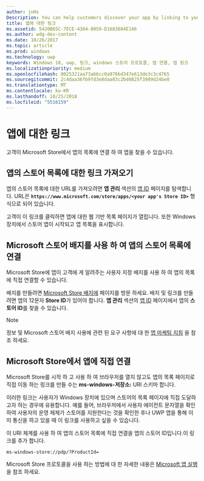 ```yaml
---
author: jnHs
Description: You can help customers discover your app by linking to your app's listing in the Microsoft Store.
title: 앱에 대한 링크
ms.assetid: 5420B65C-7ECE-4364-8959-D1683684E146
ms.author: wdg-dev-content
ms.date: 10/26/2017
ms.topic: article
ms.prod: windows
ms.technology: uwp
keywords: Windows 10, uwp, 링크, windows 스토어 프로토콜, 앱 연결, 앱 링크
ms.localizationpriority: medium
ms.openlocfilehash: 0025321aa73a66cc0a976bd347e613de3c3c4765
ms.sourcegitcommit: 2c4daa36fb9fd3e8daa83c2bd0825f3989d24be8
ms.translationtype: MT
ms.contentlocale: ko-KR
ms.lasthandoff: 10/25/2018
ms.locfileid: "5516159"
---
```

# <a name="link-to-your-app"></a>앱에 대한 링크


고객이 Microsoft Store에서 앱의 목록에 연결 하 여 앱을 찾을 수 있습니다.

## <a name="getting-the-link-to-your-apps-store-listing"></a>앱의 스토어 목록에 대한 링크 가져오기

앱의 스토어 목록에 대한 URL를 가져오려면 **앱 관리** 섹션의 [앱 ID](view-app-identity-details.md) 페이지를 탐색합니다. URL은 **`https://www.microsoft.com/store/apps/<your app's Store ID>`** 형식으로 되어 있습니다.

고객이 이 링크를 클릭하면 앱에 대한 웹 기반 목록 페이지가 열립니다. 또한 Windows 장치에서 스토어 앱이 시작되고 앱 목록을 표시합니다.


## <a name="linking-to-your-apps-store-listing-with-the-microsoft-store-badge"></a>Microsoft 스토어 배지를 사용 하 여 앱의 스토어 목록에 연결

Microsoft Store에 앱이 고객에 게 알려주는 사용자 지정 배지를 사용 하 여 앱의 목록에 직접 연결할 수 있습니다.

배지를 만들려면 [Microsoft Store 배지에](http://go.microsoft.com/fwlink/p/?LinkID=534236) 페이지를 방문 하세요. 배지 및 링크를 만들려면 앱의 12문자 **Store ID**가 있어야 합니다. **앱 관리** 섹션의 [앱 ID](view-app-identity-details.md) 페이지에서 앱의 **스토어 ID**를 찾을 수 있습니다.

> [!NOTE]
> 정보 및 Microsoft 스토어 배지 사용에 관련 된 요구 사항에 대 한 [앱 마케팅 지침](app-marketing-guidelines.md) 을 참조 하세요.


## <a name="linking-directly-to-your-app-in-the-microsoft-store"></a>Microsoft Store에서 앱에 직접 연결

Microsoft Store를 시작 하 고 사용 하 여 브라우저를 열지 않고도 앱의 목록 페이지로 직접 이동 하는 링크를 만들 수는 **ms-windows-저장소:** URI 스키마 합니다.

이러한 링크는 사용자가 Windows 장치에 있으며 스토어의 목록 페이지에 직접 도달하고자 하는 경우에 유용합니다. 예를 들어, 브라우저에서 사용자 에이전트 문자열을 확인하여 사용자의 운영 체제가 스토어를 지원한다는 것을 확인한 후나 UWP 앱을 통해 이미 통신을 하고 있을 때 이 링크를 사용하고 싶을 수 있습니다.

이 URI 체계를 사용 하 여 앱의 스토어 목록에 직접 연결을 앱의 스토어 ID입니다.이 링크를 추가 합니다.

`ms-windows-store://pdp/?ProductId=`

Microsoft Store 프로토콜을 사용 하는 방법에 대 한 자세한 내용은 [Microsoft 앱 실행](../launch-resume/launch-store-app.md)을 참조 하세요.

 

 




